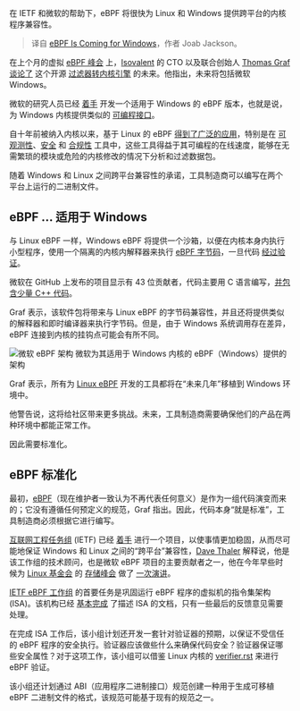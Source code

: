 
<!--
title: eBPF 即将登陆 Windows
cover: https://cdn.thenewstack.io/media/2024/10/0fd9430d-ebpf.png
-->

在 IETF 和微软的帮助下，eBPF 将很快为 Linux 和 Windows 提供跨平台的内核程序兼容性。

> 译自 [eBPF Is Coming for Windows](https://thenewstack.io/ebpf-is-coming-for-windows/)，作者 Joab Jackson。

在上个月的虚拟 [eBPF 峰会](https://youtu.be/PQNDsdP27Hw?list=PLDg_GiBbAx-m7yn_FYcc41PNrgtxlISBK) 上，[Isovalent](https://thenewstack.io/ciscos-strategic-move-in-the-isovalent-acquisition-ebpf/) 的 CTO 以及联合创始人 [Thomas Graf](https://www.linkedin.com/in/thomas-graf-73104547/?originalSubdomain=ch) [谈论了](https://www.youtube.com/watch?v=oVoW5BUBRJk&t=2s) 这个开源 [过滤器转内核引擎](https://ebpfdocumentary.com/) 的未来。他指出，未来将包括微软 Windows。

微软的研究人员已经 [着手](https://github.com/microsoft/ebpf-for-windows) 开发一个适用于 Windows 的 eBPF 版本，也就是说，为 Windows 内核提供类似的 [可编程接口](https://thenewstack.io/linux-technology-for-the-new-year-ebpf/)。

自十年前被纳入内核以来，基于 Linux 的 eBPF [得到了广泛的应用](https://thenewstack.io/ebpf-security-power-and-shortfalls/)，特别是在 [可观测性](https://thenewstack.io/how-bumblebee-eases-ebpf-observability-with-oci/)、[安全](https://thenewstack.io/crowdstrike-a-wake-up-call-for-ebpf-based-endpoint-security/) 和 [合规性](https://thenewstack.io/ebpf-reliable-policy-setting-and-enforcement/) 工具中，这些工具得益于其可编程的在线速度，能够在无需繁琐的模块或危险的内核修改的情况下分析和过滤数据包。

随着 Windows 和 Linux 之间跨平台兼容性的承诺，工具制造商可以编写在两个平台上运行的二进制文件。

## eBPF ... 适用于 Windows

与 Linux eBPF 一样，Windows eBPF 将提供一个沙箱，以便在内核本身内执行小型程序，使用一个隔离的内核内解释器来执行 [eBPF 字节码](https://github.com/microsoft/ebpf-for-windows/blob/main/docs/tutorial.md)，一旦代码 [经过验证](https://github.com/microsoft/ebpf-for-windows/blob/main/docs/debugging.md)。

微软在 GitHub 上发布的项目显示有 43 位贡献者，代码主要用 C 语言编写，[并包含少量 C++ 代码](https://thenewstack.io/can-c-be-saved-bjarne-stroustrup-on-ensuring-memory-safety/)。

Graf 表示，该软件包将带来与 Linux eBPF 的字节码兼容性，并且还将提供类似的解释器和即时编译器来执行字节码。但是，由于 Windows 系统调用存在差异，eBPF 连接到内核的挂钩点可能会有所不同。

![微软 eBPF 架构](https://cdn.thenewstack.io/media/2024/10/0caf680a-windows-ebpf-architecturediagram-1024x788.png)
微软为其适用于 Windows 内核的 eBPF（Windows）提供的架构

Graf 表示，所有为 [Linux eBPF](https://thenewstack.io/what-is-ebpf/) 开发的工具都将在“未来几年”移植到 Windows 环境中。

他警告说，这将给社区带来更多挑战。未来，工具制造商需要确保他们的产品在两种环境中都能正常工作。

因此需要标准化。

## eBPF 标准化

最初，[eBPF](https://thenewstack.io/ebpf/)（现在维护者一致认为不再代表任何意义）是作为一组代码演变而来的；它没有遵循任何预定义的规范，Graf 指出。因此，代码本身“就是标准”，工具制造商必须根据它进行编写。

[互联网工程任务组](https://thenewstack.io/internet-architecture-board-iso-future-networking-tech/) (IETF) 已经 [着手](https://datatracker.ietf.org/wg/bpf/about/) 进行一个项目，以使事情更加稳固，从而尽可能地保证 Windows 和 Linux 之间的“跨平台”兼容性，[Dave Thaler](https://github.com/dthaler) 解释说，他是该工作组的技术顾问，也是微软 eBPF 项目的主要贡献者之一，他在今年早些时候为 [Linux 基金会](https://training.linuxfoundation.org/training/course-catalog/?utm_content=inline+mention) 的 [存储峰会](https://events.linuxfoundation.org/archive/2024/lsfmmbpf/) 做了 [一次演讲](https://www.youtube.com/watch?v=f2iUQSRBD_M&list=WL&index=7)。

[IETF eBPF 工作组](https://datatracker.ietf.org/wg/bpf/about/) 的首要任务是巩固运行 eBPF 程序的虚拟机的指令集架构 (ISA)。该机构已经 [基本完成](https://datatracker.ietf.org/doc/html/draft-ietf-bpf-isa) 了描述 ISA 的文档，只有一些最后的反馈意见需要处理。

在完成 ISA 工作后，该小组计划还开发一套针对验证器的预期，以保证不受信任的 eBPF 程序的安全执行。验证器应该做些什么来确保代码安全？验证器保证哪些安全属性？对于这项工作，该小组可以借鉴 Linux 内核的 [verifier.rst](https://www.kernel.org/doc/Documentation/bpf/verifier.rst) 来进行 eBPF 验证。

该小组还计划通过 ABI（应用程序二进制接口）规范创建一种用于生成可移植 eBPF 二进制文件的格式，该规范可能基于现有的规范之一。
